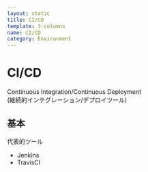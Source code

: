 ```yaml
---
layout: static
title: CI/CD
template: 3-columns
name: CI/CD
category: Environment
---
```


# CI/CD

Continuous Integration/Continuous Deployment   
(継続的インテグレーション/デプロイツール)

## 基本

代表的ツール

- Jenkins
- TravisCI
